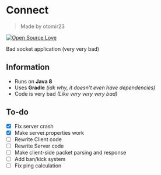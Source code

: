 Connect
=============
> Made by otomir23

[![Open Source Love](https://badges.frapsoft.com/os/v2/open-source.png?v=103)](https://github.com/ellerbrock/open-source-badges/)

Bad socket application (very very bad)

Information
------------
* Runs on **Java 8** 
* Uses **Gradle** *(idk why, it doesn't even have dependencies)*
* Code is very bad *(Like very very very bad)*

To-do
------------
- [x] Fix server crash
- [x] Make server.properties work
- [ ] Rewrite Client code
- [ ] Rewrite Server code
- [ ] Make client-side packet parsing and response
- [ ] Add ban/kick system
- [ ] Fix ping calculation
